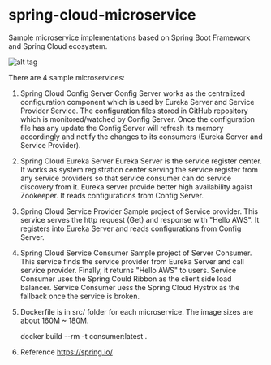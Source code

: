 # spring-cloud-microservice

Sample microservice implementations based on Spring Boot Framework and Spring Cloud ecosystem.

![alt tag](https://user-images.githubusercontent.com/5929519/58834535-3b4aac80-8686-11e9-8687-0ad7f7332e3c.png)

There are 4 sample microservices: 

1. Spring Cloud Config Server
   Config Server works as the centralized configuration component which is used by Eureka Server and Service Provider Service. 
   The configuration files stored in GitHub repository which is monitored/watched by Config Server. Once the configuration file
   has any update the Config Server will refresh its memory accordingly and notify the changes to its consumers (Eureka Server 
   and Service Provider).
   
2. Spring Cloud Eureka Server
   Eureka Server is the service register center. It works as system registration center serving the service register from any 
   service providers so that service consumer can do service discovery from it. Eureka server provide better high availability
   agaist Zookeeper. It reads configurations from Config Server.
   
3. Spring Cloud Service Provider
   Sample project of Service provider. This service serves the http request (Get) and response with "Hello AWS". It registers
   into Eureka Server and reads configurations from Config Server.
   
4. Spring Cloud Service Consumer
   Sample project of Server Consumer. This service finds the service provider from Eureka Server and call service provider.
   Finally, it returns "Hello AWS" to users.
   Service Consumer uses the Spring Could Ribbon as the client side load balancer.
   Service Consumer uess the Spring Cloud Hystrix as the fallback once the service is broken.

5. Dockerfile is in src/ folder for each microservice. The image sizes are about 160M ~ 180M.

   docker build --rm -t consumer:latest .

6. Reference
   https://spring.io/
